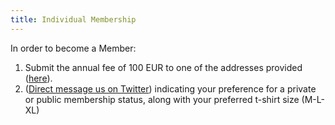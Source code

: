 ```yaml
---
title: Individual Membership
---
```


In order to become a Member: 

1. Submit the annual fee of 100 EUR to one of the addresses provided ([here](https://docs.web3privacy.info/donate/)).
2. ([Direct message us on Twitter](https://twitter.com/web3privacy)) indicating your preference for a private or public membership status, along with your preferred t-shirt size (M-L-XL) 
